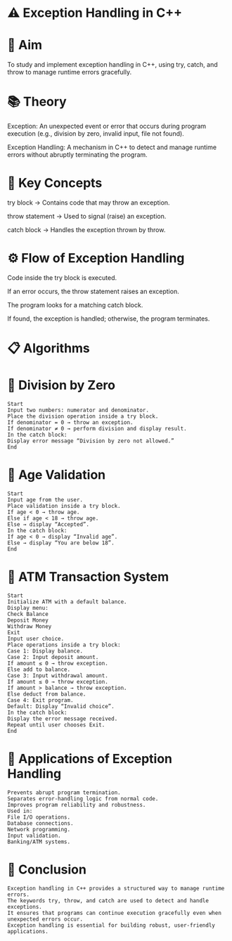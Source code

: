 # ⚠️ Exception Handling in C++
# 🎯 Aim
To study and implement exception handling in C++, using try, catch, and throw to manage runtime errors gracefully.

# 📚 Theory
Exception: An unexpected event or error that occurs during program execution (e.g., division by zero, invalid input, file not found).

Exception Handling: A mechanism in C++ to detect and manage runtime errors without abruptly terminating the program.

# 🔑 Key Concepts

try block → Contains code that may throw an exception.

throw statement → Used to signal (raise) an exception.

catch block → Handles the exception thrown by throw.

# ⚙️ Flow of Exception Handling

Code inside the try block is executed.

If an error occurs, the throw statement raises an exception.

The program looks for a matching catch block.

If found, the exception is handled; otherwise, the program terminates.

# 📋 Algorithms
# 🧾 Division by Zero
    Start
    Input two numbers: numerator and denominator.
    Place the division operation inside a try block.
    If denominator = 0 → throw an exception.
    If denominator ≠ 0 → perform division and display result.
    In the catch block:
    Display error message “Division by zero not allowed.”
    End

# 🧾 Age Validation
    Start
    Input age from the user.
    Place validation inside a try block.
    If age < 0 → throw age.
    Else if age < 18 → throw age.
    Else → display “Accepted”.
    In the catch block:
    If age < 0 → display “Invalid age”.
    Else → display “You are below 18”.
    End

# 🧾 ATM Transaction System
    Start
    Initialize ATM with a default balance.
    Display menu:
    Check Balance
    Deposit Money
    Withdraw Money
    Exit
    Input user choice.
    Place operations inside a try block:
    Case 1: Display balance.
    Case 2: Input deposit amount.
    If amount ≤ 0 → throw exception.
    Else add to balance.
    Case 3: Input withdrawal amount.
    If amount ≤ 0 → throw exception.
    If amount > balance → throw exception.
    Else deduct from balance.
    Case 4: Exit program.
    Default: Display “Invalid choice”.
    In the catch block:
    Display the error message received.
    Repeat until user chooses Exit.
    End

# 🚀 Applications of Exception Handling
    Prevents abrupt program termination.
    Separates error‑handling logic from normal code.
    Improves program reliability and robustness.
    Used in:
    File I/O operations.
    Database connections.
    Network programming.
    Input validation.
    Banking/ATM systems.

# 🧠 Conclusion
    Exception handling in C++ provides a structured way to manage runtime errors.
    The keywords try, throw, and catch are used to detect and handle exceptions.
    It ensures that programs can continue execution gracefully even when unexpected errors occur.
    Exception handling is essential for building robust, user‑friendly applications.
